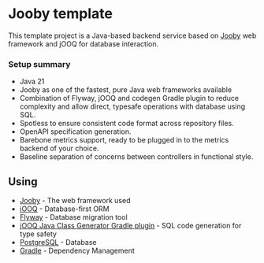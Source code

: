 # Jooby template
This template project is a Java-based backend service based on [Jooby](https://github.com/jooby-project/jooby) web framework and jOOQ for database interaction.
​
### Setup summary
*   Java 21
*   Jooby as one of the fastest, pure Java web frameworks available
*   Combination of Flyway, jOOQ and codegen Gradle plugin to reduce complexity and allow direct, typesafe operations with database using SQL.
*   Spotless to ensure consistent code format across repository files.
*   OpenAPI specification generation.
*   Barebone metrics support, ready to be plugged in to the metrics backend of your choice.
*   Baseline separation of concerns between controllers in functional style.
​
## Using​
*   [Jooby](https://jooby.io/) - The web framework used
*   [jOOQ](https://www.jooq.org/) - Database-first ORM
*   [Flyway](https://flywaydb.org/) - Database migration tool
*   [jOOQ Java Class Generator Gradle plugin](https://github.com/SuppieRK/jooq-java-class-generator) - SQL code generation for type safety
*   [PostgreSQL](https://www.postgresql.org/) - Database
*   [Gradle](https://gradle.org/) - Dependency Management
